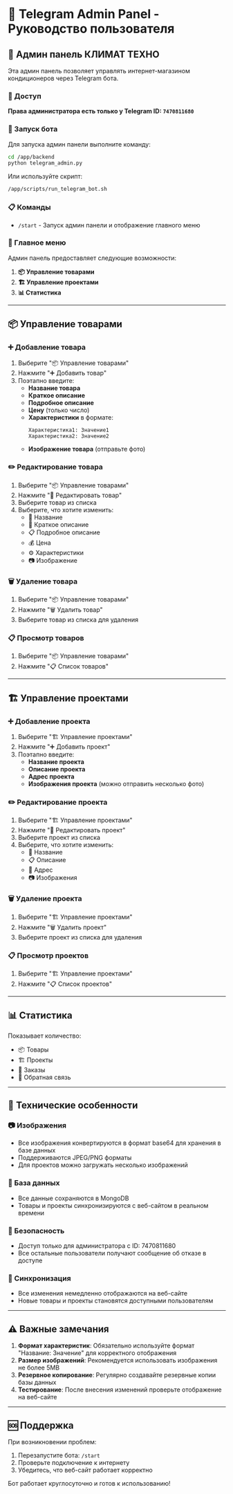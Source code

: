 # 📱 Telegram Admin Panel - Руководство пользователя

## 🔧 Админ панель КЛИМАТ ТЕХНО

Эта админ панель позволяет управлять интернет-магазином кондиционеров через Telegram бота.

### 🔐 Доступ

**Права администратора есть только у Telegram ID: `7470811680`**

### 🚀 Запуск бота

Для запуска админ панели выполните команду:
```bash
cd /app/backend
python telegram_admin.py
```

Или используйте скрипт:
```bash
/app/scripts/run_telegram_bot.sh
```

### 📋 Команды

- `/start` - Запуск админ панели и отображение главного меню

### 🏪 Главное меню

Админ панель предоставляет следующие возможности:

1. **📦 Управление товарами**
2. **🏗️ Управление проектами**
3. **📊 Статистика**

---

## 📦 Управление товарами

### ➕ Добавление товара

1. Выберите "📦 Управление товарами"
2. Нажмите "➕ Добавить товар"
3. Поэтапно введите:
   - **Название товара**
   - **Краткое описание**
   - **Подробное описание**
   - **Цену** (только число)
   - **Характеристики** в формате:
     ```
     Характеристика1: Значение1
     Характеристика2: Значение2
     ```
   - **Изображение товара** (отправьте фото)

### ✏️ Редактирование товара

1. Выберите "📦 Управление товарами"
2. Нажмите "📝 Редактировать товар"
3. Выберите товар из списка
4. Выберите, что хотите изменить:
   - 📝 Название
   - 📄 Краткое описание
   - 📋 Подробное описание
   - 💰 Цена
   - ⚙️ Характеристики
   - 📷 Изображение

### 🗑️ Удаление товара

1. Выберите "📦 Управление товарами"
2. Нажмите "🗑️ Удалить товар"
3. Выберите товар из списка для удаления

### 📋 Просмотр товаров

1. Выберите "📦 Управление товарами"
2. Нажмите "📋 Список товаров"

---

## 🏗️ Управление проектами

### ➕ Добавление проекта

1. Выберите "🏗️ Управление проектами"
2. Нажмите "➕ Добавить проект"
3. Поэтапно введите:
   - **Название проекта**
   - **Описание проекта**
   - **Адрес проекта**
   - **Изображения проекта** (можно отправить несколько фото)

### ✏️ Редактирование проекта

1. Выберите "🏗️ Управление проектами"
2. Нажмите "📝 Редактировать проект"
3. Выберите проект из списка
4. Выберите, что хотите изменить:
   - 📝 Название
   - 📋 Описание
   - 📍 Адрес
   - 📷 Изображения

### 🗑️ Удаление проекта

1. Выберите "🏗️ Управление проектами"
2. Нажмите "🗑️ Удалить проект"
3. Выберите проект из списка для удаления

### 📋 Просмотр проектов

1. Выберите "🏗️ Управление проектами"
2. Нажмите "📋 Список проектов"

---

## 📊 Статистика

Показывает количество:
- 📦 Товары
- 🏗️ Проекты
- 🛒 Заказы
- 💬 Обратная связь

---

## 🔧 Технические особенности

### 📷 Изображения
- Все изображения конвертируются в формат base64 для хранения в базе данных
- Поддерживаются JPEG/PNG форматы
- Для проектов можно загружать несколько изображений

### 💾 База данных
- Все данные сохраняются в MongoDB
- Товары и проекты синхронизируются с веб-сайтом в реальном времени

### 🔐 Безопасность
- Доступ только для администратора с ID: 7470811680
- Все остальные пользователи получают сообщение об отказе в доступе

### 🔄 Синхронизация
- Все изменения немедленно отображаются на веб-сайте
- Новые товары и проекты становятся доступными пользователям

---

## ⚠️ Важные замечания

1. **Формат характеристик**: Обязательно используйте формат "Название: Значение" для корректного отображения
2. **Размер изображений**: Рекомендуется использовать изображения не более 5MB
3. **Резервное копирование**: Регулярно создавайте резервные копии базы данных
4. **Тестирование**: После внесения изменений проверьте отображение на веб-сайте

---

## 🆘 Поддержка

При возникновении проблем:
1. Перезапустите бота: `/start`
2. Проверьте подключение к интернету
3. Убедитесь, что веб-сайт работает корректно

Бот работает круглосуточно и готов к использованию!